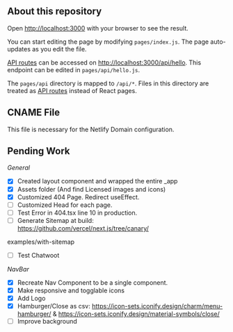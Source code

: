 ## About this repository

Open [http://localhost:3000](http://localhost:3000) with your browser to see the result.

You can start editing the page by modifying `pages/index.js`. The page auto-updates as you edit the file.

[API routes](https://nextjs.org/docs/api-routes/introduction) can be accessed on [http://localhost:3000/api/hello](http://localhost:3000/api/hello). This endpoint can be edited in `pages/api/hello.js`.

The `pages/api` directory is mapped to `/api/*`. Files in this directory are treated as [API routes](https://nextjs.org/docs/api-routes/introduction) instead of React pages.

## CNAME File

This file is necessary for the Netlify Domain configuration.

## Pending Work

_General_

-   [x] Created layout component and wrapped the entire \_app
-   [x] Assets folder (And find Licensed images and icons)
-   [x] Customized 404 Page. Redirect useEffect.
-   [ ] Customized Head for each page.
-   [ ] Test Error in 404.tsx line 10 in production.
-   [ ] Generate Sitemap at build: https://github.com/vercel/next.js/tree/canary/

examples/with-sitemap

-   [ ] Test Chatwoot

_NavBar_

-   [x] Recreate Nav Component to be a single component.
-   [x] Make responsive and togglable icons
-   [x] Add Logo
-   [x] Hamburger/Close as csv: https://icon-sets.iconify.design/charm/menu-hamburger/ & https://icon-sets.iconify.design/material-symbols/close/
-   [ ] Improve background
